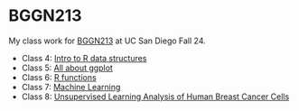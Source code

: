 # BGGN213
My class work for [BGGN213]() at UC San Diego Fall 24.

- Class 4: [Intro to R data structures](https://github.com/emilyhendrickson253/bggn213_github/tree/main/class04)
- Class 5: [All about ggplot](https://github.com/emilyhendrickson253/bggn213_github/blob/main/class05/class05.md)
- Class 6: [R functions](https://github.com/emilyhendrickson253/bggn213_github/blob/main/class06/class06.md)
- Class 7: [Machine Learning](https://github.com/emilyhendrickson253/bggn213_github/blob/main/class07/class07.md)
- Class 8: [Unsupervised Learning Analysis of Human Breast Cancer Cells](https://github.com/emilyhendrickson253/bggn213_github/blob/main/class08/class08.md)

